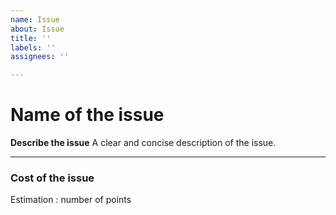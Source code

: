 ```yaml
---
name: Issue
about: Issue
title: ''
labels: ''
assignees: ''

---
```


# Name of the issue

**Describe the issue**
A clear and concise description of the issue.

---
### Cost of the issue
Estimation : number of points
